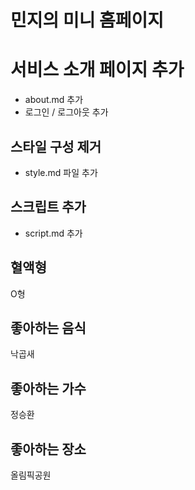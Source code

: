 # 민지의 미니 홈페이지

# 서비스 소개 페이지 추가

- about.md 추가
- 로그인 / 로그아웃 추가

## 스타일 구성 제거

- style.md 파일 추가

## 스크립트 추가

- script.md 추가

## 혈액형

O형

## 좋아하는 음식

낙곱새

## 좋아하는 가수

정승환

## 좋아하는 장소

올림픽공원
